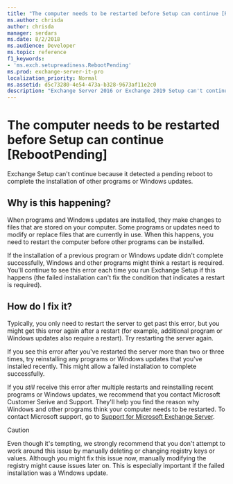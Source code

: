 ```yaml
---
title: "The computer needs to be restarted before Setup can continue [RebootPending]"
ms.author: chrisda
author: chrisda
manager: serdars
ms.date: 8/2/2018
ms.audience: Developer
ms.topic: reference
f1_keywords:
- 'ms.exch.setupreadiness.RebootPending'
ms.prod: exchange-server-it-pro
localization_priority: Normal
ms.assetid: d5c73280-4e54-473a-b328-9673af11e2c0
description: "Exchange Server 2016 or Exchange 2019 Setup can't continue because the local computer needs to be restarted to complete the installation of other programs or Windows updates."
---
```


# The computer needs to be restarted before Setup can continue [RebootPending]

Exchange Setup can't continue because it detected a pending reboot to complete the installation of other programs or Windows updates.
  
## Why is this happening?

When programs and Windows updates are installed, they make changes to files that are stored on your computer. Some programs or updates need to modify or replace files that are currently in use. When this happens, you need to restart the computer before other programs can be installed.
  
If the installation of a previous program or Windows update didn't complete successfully, Windows and other programs might think a restart is required. You'll continue to see this error each time you run Exchange Setup if this happens (the failed installation can't fix the condition that indicates a restart is required).
  
## How do I fix it?

Typically, you only need to restart the server to get past this error, but you might get this error again after a restart (for example, additional program or Windows updates also require a restart). Try restarting the server again.
  
If you see this error after you've restarted the server more than two or three times, try reinstalling any programs or Windows updates that you've installed recently. This might allow a failed installation to complete successfully.
  
If you *still* receive this error after multiple restarts and reinstalling recent programs or Windows updates, we recommend that you contact Microsoft Customer Serive and Support. They'll help you find the reason why Windows and other programs think your computer needs to be restarted. To contact Microsoft support, go to [Support for Microsoft Exchange Server](https://go.microsoft.com/fwlink/p/?LinkId=525940).
  
> [!CAUTION]
> Even though it's tempting, we strongly recommend that you don't attempt to work around this issue by manually deleting or changing registry keys or values. Although you might fix this issue now, manually modifying the registry might cause issues later on. This is especially important if the failed installation was a Windows update.

